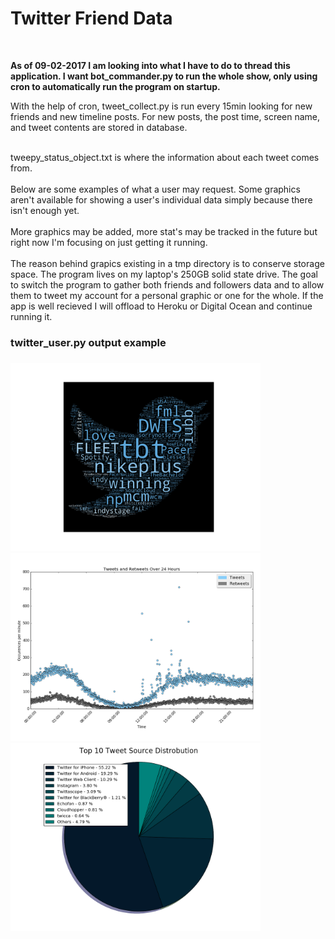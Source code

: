 <h1>Twitter Friend Data</h1>
<br>
<p><strong>As of 09-02-2017 I am looking into what I have to do to thread this application. I want bot_commander.py to run the whole show, only using cron to automatically run the program on startup.</strong>

<p>With the help of cron, tweet_collect.py is run every 15min looking for new friends and new timeline posts.
For new posts, the post time, screen name, and tweet contents are stored in database.</p>
<br>
tweepy_status_object.txt is where the information about each tweet comes from.
<br><br>
Below are some examples of what a user may request. Some graphics aren't available for showing a user's individual data simply because there isn't enough yet.
<br><br>
More graphics may be added, more stat's may be tracked in the future but right now I'm focusing on just getting it running.
<br><br>
The reason behind grapics existing in a tmp directory is to conserve storage space. The program lives on my laptop's 250GB solid state drive. The goal to switch the program to gather both friends and followers data and to allow them to tweet my account for a personal graphic or one for the whole. If the app is well recieved I will offload to Heroku or Digital Ocean and continue running it.
</p>

<h3> twitter_user.py output example<h3>
<img src="https://github.com/nickbonne/twitter_friends_data/blob/master/output/tmp/f_hash_cloud.png" width=400>
<img src="https://github.com/nickbonne/twitter_friends_data/blob/master/output/tmp/f_rtvt_aio.png" width=400>
<img src="https://github.com/nickbonne/twitter_friends_data/blob/master/output/tmp/f_source_pie.png" width=400>
